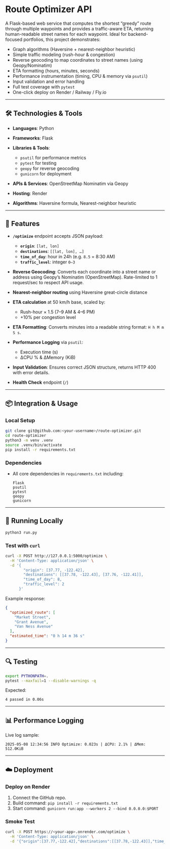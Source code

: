 # Route Optimizer API

A Flask-based web service that computes the shortest “greedy” route through multiple waypoints and provides a traffic-aware ETA, returning human-readable street names for each waypoint. Ideal for backend-focused portfolios, this project demonstrates:

* Graph algorithms (Haversine + nearest-neighbor heuristic)
* Simple traffic modeling (rush-hour & congestion)
* Reverse geocoding to map coordinates to street names (using Geopy/Nominatim)
* ETA formatting (hours, minutes, seconds)
* Performance instrumentation (timing, CPU & memory via `psutil`)
* Input validation and error handling
* Full test coverage with `pytest`
* One-click deploy on Render / Railway / Fly.io

---

## 🛠️ Technologies & Tools

* **Languages**: Python
* **Frameworks**: Flask
* **Libraries & Tools**:

  * `psutil` for performance metrics
  * `pytest` for testing
  * `geopy` for reverse geocoding
  * `gunicorn` for deployment
* **APIs & Services**: OpenStreetMap Nominatim via Geopy
* **Hosting**: Render
* **Algorithms**: Haversine formula, Nearest-neighbor heuristic

---

## 🚀 Features

* **`/optimize`** endpoint accepts JSON payload:

  * **`origin`**: `[lat, lon]`
  * **`destinations`**: `[[lat, lon], …]`
  * **`time_of_day`**: hour in 24h (e.g. `8.5` = 8:30 AM)
  * **`traffic_level`**: integer `0–3`
* **Reverse Geocoding**: Converts each coordinate into a street name or address using Geopy’s Nominatim (OpenStreetMap). Rate-limited to 1 request/sec to respect API usage.
* **Nearest-neighbor routing** using Haversine great-circle distance
* **ETA calculation** at 50 km/h base, scaled by:

  * Rush-hour × 1.5 (7–9 AM & 4–6 PM)
  * +10% per congestion level
* **ETA Formatting**: Converts minutes into a readable string format: `H h M m S s`.
* **Performance Logging** via `psutil`:

  * Execution time (s)
  * ΔCPU % & ΔMemory (KiB)
* **Input Validation**: Ensures correct JSON structure, returns HTTP 400 with error details.
* **Health Check** endpoint (`/`)

---

## 📦 Integration & Usage

### Local Setup

```bash
git clone git@github.com:<your-username>/route-optimizer.git
cd route-optimizer
python3 -m venv .venv
source .venv/bin/activate
pip install -r requirements.txt
```

### Dependencies

* All core dependencies in `requirements.txt` including:

  ```
  Flask
  psutil
  pytest
  geopy
  gunicorn
  ```

---

## 🏃 Running Locally

```bash
python3 run.py
```

### Test with `curl`

```bash
curl -X POST http://127.0.0.1:5000/optimize \
  -H 'Content-Type: application/json' \
  -d '{
        "origin": [37.77, -122.42],
        "destinations": [[37.78, -122.43], [37.76, -122.41]],
        "time_of_day": 8,
        "traffic_level": 2
      }'
```

Example response:

```json
{
  "optimized_route": [
    "Market Street",
    "Grant Avenue",
    "Van Ness Avenue"
  ],
  "estimated_time": "0 h 14 m 36 s"
}
```

---

## 🔍 Testing

```bash
export PYTHONPATH=.
pytest --maxfail=1 --disable-warnings -q
```

Expected:

```
4 passed in 0.06s
```

---

## 📊 Performance Logging

Live log sample:

```
2025-05-08 12:34:56 INFO Optimize: 0.023s | ΔCPU: 2.1% | ΔMem: 512.0KiB
```

---

## ☁️ Deployment

### Deploy on Render

1. Connect the GitHub repo.
2. Build command: `pip install -r requirements.txt`
3. Start command: `gunicorn run:app --workers 2 --bind 0.0.0.0:$PORT`

### Smoke Test

```bash
curl -X POST https://<your-app>.onrender.com/optimize \
  -H 'Content-Type: application/json' \
  -d '{"origin":[37.77,-122.42],"destinations":[[37.78,-122.43]],"time_of_day":12,"traffic_level":1}'
```